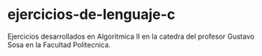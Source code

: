 # ejercicios-de-lenguaje-c
Ejercicios desarrollados en Algoritmica II en la catedra del profesor Gustavo Sosa en la Facultad Politecnica. 
